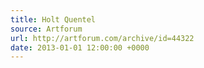 ```yaml
---
title: Holt Quentel
source: Artforum
url: http://artforum.com/archive/id=44322
date: 2013-01-01 12:00:00 +0000
---
```

